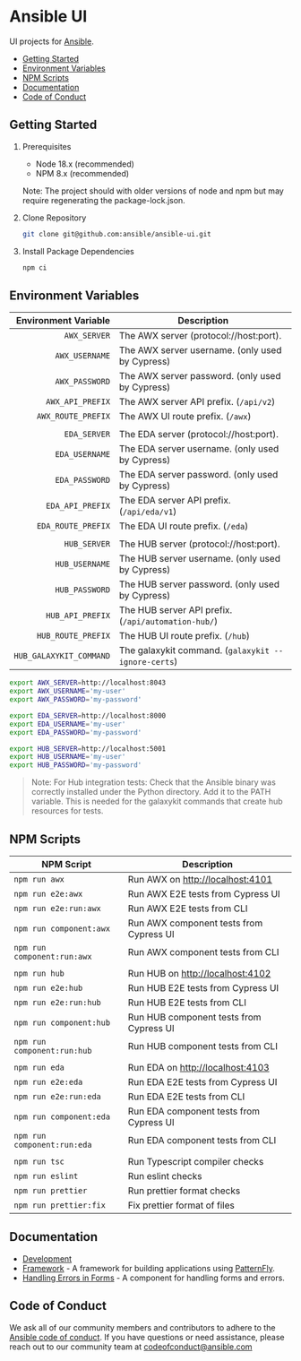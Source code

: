 # Ansible UI

UI projects for [Ansible](https://www.ansible.com).

- [Getting Started](#getting-started)
- [Environment Variables](#environment-variables)
- [NPM Scripts](#npm-scripts)
- [Documentation](#documentation)
- [Code of Conduct](#code-of-conduct)

## Getting Started

1. Prerequisites

   - Node 18.x (recommended)
   - NPM 8.x (recommended)

   Note: The project should with older versions of node and npm but may require regenerating the package-lock.json.

2. Clone Repository

   ```zsh
   git clone git@github.com:ansible/ansible-ui.git
   ```

3. Install Package Dependencies

   ```zsh
   npm ci
   ```

## Environment Variables

|    Environment Variable | Description                                         |
| ----------------------: | --------------------------------------------------- |
|            `AWX_SERVER` | The AWX server (protocol://host:port).              |
|          `AWX_USERNAME` | The AWX server username. (only used by Cypress)     |
|          `AWX_PASSWORD` | The AWX server password. (only used by Cypress)     |
|        `AWX_API_PREFIX` | The AWX server API prefix. (`/api/v2`)              |
|      `AWX_ROUTE_PREFIX` | The AWX UI route prefix. (`/awx`)                   |
|                         |                                                     |
|            `EDA_SERVER` | The EDA server (protocol://host:port).              |
|          `EDA_USERNAME` | The EDA server username. (only used by Cypress)     |
|          `EDA_PASSWORD` | The EDA server password. (only used by Cypress)     |
|        `EDA_API_PREFIX` | The EDA server API prefix. (`/api/eda/v1`)          |
|      `EDA_ROUTE_PREFIX` | The EDA UI route prefix. (`/eda`)                   |
|                         |                                                     |
|            `HUB_SERVER` | The HUB server (protocol://host:port).              |
|          `HUB_USERNAME` | The HUB server username. (only used by Cypress)     |
|          `HUB_PASSWORD` | The HUB server password. (only used by Cypress)     |
|        `HUB_API_PREFIX` | The HUB server API prefix. (`/api/automation-hub/`) |
|      `HUB_ROUTE_PREFIX` | The HUB UI route prefix. (`/hub`)                   |
| `HUB_GALAXYKIT_COMMAND` | The galaxykit command. (`galaxykit --ignore-certs`) |

```zsh
export AWX_SERVER=http://localhost:8043
export AWX_USERNAME='my-user'
export AWX_PASSWORD='my-password'

export EDA_SERVER=http://localhost:8000
export EDA_USERNAME='my-user'
export EDA_PASSWORD='my-password'

export HUB_SERVER=http://localhost:5001
export HUB_USERNAME='my-user'
export HUB_PASSWORD='my-password'
```

> Note: For Hub integration tests: Check that the Ansible binary was correctly installed under the Python directory. Add it to the PATH variable. This is needed for the galaxykit commands that create hub resources for tests.

## NPM Scripts

| NPM Script                  | Description                             |
| --------------------------- | --------------------------------------- |
| `npm run awx`               | Run AWX on <http://localhost:4101>      |
| `npm run e2e:awx`           | Run AWX E2E tests from Cypress UI       |
| `npm run e2e:run:awx`       | Run AWX E2E tests from CLI              |
| `npm run component:awx`     | Run AWX component tests from Cypress UI |
| `npm run component:run:awx` | Run AWX component tests from CLI        |
|                             |                                         |
| `npm run hub`               | Run HUB on <http://localhost:4102>      |
| `npm run e2e:hub`           | Run HUB E2E tests from Cypress UI       |
| `npm run e2e:run:hub`       | Run HUB E2E tests from CLI              |
| `npm run component:hub`     | Run HUB component tests from Cypress UI |
| `npm run component:run:hub` | Run HUB component tests from CLI        |
|                             |                                         |
| `npm run eda`               | Run EDA on <http://localhost:4103>      |
| `npm run e2e:eda`           | Run EDA E2E tests from Cypress UI       |
| `npm run e2e:run:eda`       | Run EDA E2E tests from CLI              |
| `npm run component:eda`     | Run EDA component tests from Cypress UI |
| `npm run component:run:eda` | Run EDA component tests from CLI        |
|                             |                                         |
| `npm run tsc`               | Run Typescript compiler checks          |
| `npm run eslint`            | Run eslint checks                       |
| `npm run prettier`          | Run prettier format checks              |
| `npm run prettier:fix`      | Fix prettier format of files            |

## Documentation

- [Development](./docs/DEVELOPMENT.md)
- [Framework](./framework/README.md) - A framework for building applications using [PatternFly](https://www.patternfly.org).
- [Handling Errors in Forms](./framework/PageForm/README.md) - A component for handling forms and errors.

## Code of Conduct

We ask all of our community members and contributors to adhere to the [Ansible code of conduct](http://docs.ansible.com/ansible/latest/community/code_of_conduct.html). If you have questions or need assistance, please reach out to our community team at [codeofconduct@ansible.com](mailto:codeofconduct@ansible.com)
